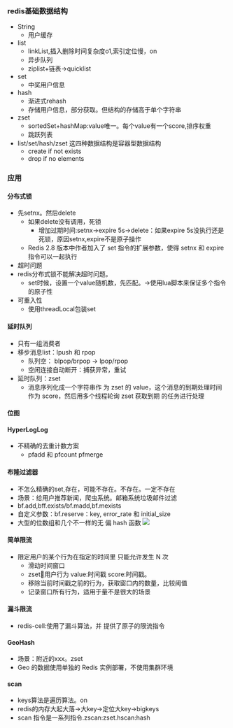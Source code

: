 ### redis基础数据结构
- String
  - 用户缓存
- list
  - linkList,插入删除时间复杂度o1,索引定位慢，on
  - 异步队列
  - ziplist+链表->quicklist
- set
  - 中奖用户信息
- hash
  - 渐进式rehash
  - 存储用户信息，部分获取。但结构的存储高于单个字符串
- zset
  - sortedSet+hashMap:value唯一。每个value有一个score,排序权重
  - 跳跃列表
- list/set/hash/zset 这四种数据结构是容器型数据结构
  - create if not exists
  - drop if no elements
### 应用
#### 分布式锁
- 先setnx。然后delete
  - 如果delete没有调用，死锁
     - 增加过期时间:setnx->expire 5s->delete：如果expire 5s没执行还是死锁，原因setnx,expire不是原子操作
  - Redis 2.8 版本中作者加入了 set 指令的扩展参数，使得 setnx 和 expire 指令可以一起执行
- 超时问题
 - redis分布式锁不能解决超时问题。
   - set时候，设置一个value随机数，先匹配。->使用lua脚本来保证多个指令的原子性
- 可重入性
  - 使用threadLocal包装set
#### 延时队列
- 只有一组消费者
- 移步消息list：lpush 和 rpop
  - 队列空： blpop/brpop -> lpop/rpop
  - 空闲连接自动断开：捕获异常，重试
- 延时队列：zset
   - 消息序列化成一个字符串作 为 zset 的 value，这个消息的到期处理时间作为 score，然后用多个线程轮询 zset 获取到期 的任务进行处理
#### 位图
#### HyperLogLog
- 不精确的去重计数方案
  -  pfadd 和 pfcount pfmerge
#### 布隆过滤器
- 不怎么精确的set,存在，可能不存在。不存在。一定不存在
- 场景：给用户推荐新闻，爬虫系统。邮箱系统垃圾邮件过滤
- bf.add,bff.exists/bf.madd,bf.mexists
- 自定义参数：bf.reserve：key, error_rate 和 initial_size
- 大型的位数组和几个不一样的无 偏 hash 函数
![](https://i.loli.net/2020/08/18/l7uPmSnABM18Tde.png)
#### 简单限流
- 限定用户的某个行为在指定的时间里 只能允许发生 N 次
  - 滑动时间窗口
  - zset:key:用户行为 value:时间戳 score:时间戳。
  - 移除当前时间戳之前的行为，获取窗口内的数量，比较阈值
  - 记录窗口所有行为，适用于量不是很大的场景
#### 漏斗限流
- redis-cell:使用了漏斗算法，并 提供了原子的限流指令
#### GeoHash
- 场景：附近的xxx。zset
- Geo 的数据使用单独的 Redis 实例部署，不使用集群环境
#### scan
- keys算法是遍历算法。on
- redis的内存大起大落->大key->定位大key->bigkeys
- scan 指令是一系列指令.zscan:zset.hscan:hash